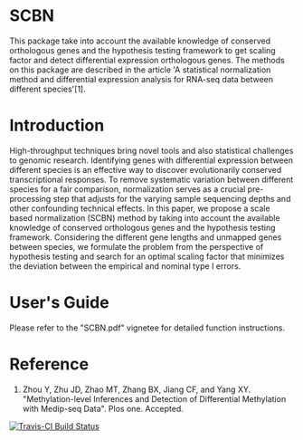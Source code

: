 # SCBN
This package take into account the available knowledge of conserved orthologous 
genes and the hypothesis testing framework to get scaling factor and detect differential
expression orthologous genes. The methods on this package are described 
in the article 'A statistical normalization method and differential expression
analysis for RNA-seq data between different species'[1]. 

# Introduction
High-throughput techniques bring novel tools and also statistical challenges to genomic
research. Identifying genes with differential expression between different species is an
effective way to discover evolutionarily conserved transcriptional responses. To remove
systematic variation between different species for a fair comparison, normalization
serves as a crucial pre-processing step that adjusts for the varying sample sequencing
depths and other confounding technical effects.
In this paper, we propose a scale based normalization (SCBN) method by taking
into account the available knowledge of conserved orthologous genes and the hypothesis
testing framework. Considering the different gene lengths and unmapped genes between
species, we formulate the problem from the perspective of hypothesis testing and search
for an optimal scaling factor that minimizes the deviation between the empirical and
nominal type I errors. 

# User's Guide
Please refer to the "SCBN.pdf" vignetee for detailed function 
instructions.

# Reference
1. Zhou Y, Zhu JD, Zhao MT, Zhang BX, Jiang CF, and Yang XY. "Methylation-level 
Inferences and Detection of Differential Methylation with Medip-seq Data". 
Plos one. Accepted.

[![Travis-CI Build Status](https://travis-ci.org/FocusPaka/SIMD.svg?branch=master)](https://travis-ci.org/FocusPaka/SIMD)
